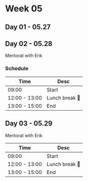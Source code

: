 # Week 05

## Day 01 - 05.27

## Day 02 - 05.28

Mentorat with Erik

### Schedule

| Time          | Desc                                                    |
| ------------- | ------------------------------------------------------- |
| 09:00         | Start |
| 12:00 - 13:00 | Lunch break :hamburger:                                 |
| 13:00 - 15:00 | End                                        |

## Day 03 - 05.29

Mentorat with Erik

| Time          | Desc                                                    |
| ------------- | ------------------------------------------------------- |
| 09:00         | Start |
| 12:00 - 13:00 | Lunch break :hamburger:                                 |
| 13:00 - 15:00 | End                                        |
